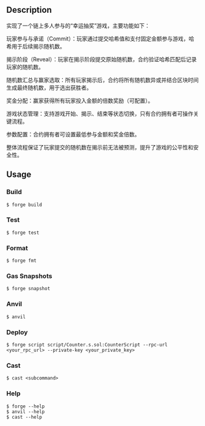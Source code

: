 ## Description


实现了一个链上多人参与的“幸运抽奖”游戏，主要功能如下：

玩家参与与承诺（Commit）：玩家通过提交哈希值和支付固定金额参与游戏，哈希用于后续揭示随机数。  

揭示阶段（Reveal）：玩家在揭示阶段提交原始随机数，合约验证哈希匹配后记录玩家的随机数。  

随机数汇总与赢家选取：所有玩家揭示后，合约将所有随机数异或并结合区块时间生成最终随机数，用于选出获胜者。  
 
奖金分配：赢家获得所有玩家投入金额的倍数奖励（可配置）。

游戏状态管理：支持游戏开始、揭示、结束等状态切换，只有合约拥有者可操作关键流程。  

参数配置：合约拥有者可设置最低参与金额和奖金倍数。

整体流程保证了玩家提交的随机数在揭示前无法被预测，提升了游戏的公平性和安全性。

## Usage

### Build

```shell
$ forge build
```

### Test

```shell
$ forge test
```

### Format

```shell
$ forge fmt
```

### Gas Snapshots

```shell
$ forge snapshot
```

### Anvil

```shell
$ anvil
```

### Deploy

```shell
$ forge script script/Counter.s.sol:CounterScript --rpc-url <your_rpc_url> --private-key <your_private_key>
```

### Cast

```shell
$ cast <subcommand>
```

### Help

```shell
$ forge --help
$ anvil --help
$ cast --help
```
